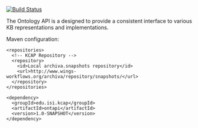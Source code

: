 [![Build Status](https://travis-ci.org/KnowledgeCaptureAndDiscovery/ontapi.svg?branch=master)](https://travis-ci.org/KnowledgeCaptureAndDiscovery/ontapi)

The Ontology API is a designed to provide a consistent interface to various KB representations and implementations.

Maven configuration:
  ```
  <repositories>
    <!-- KCAP Repository -->
    <repository>
      <id>Local archiva.snapshots repository</id>
      <url>http://www.wings-workflows.org/archiva/repository/snapshots/</url>
    </repository>
  </repositories>
  
  <dependency>
    <groupId>edu.isi.kcap</groupId>
    <artifactId>ontapi</artifactId>
    <version>1.0-SNAPSHOT</version>
  </dependency>
  ```
